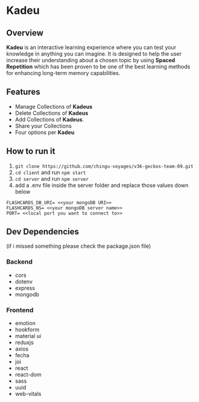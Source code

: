 # Kadeu

## Overview

**Kadeu** is an interactive learning experience where you can test your knowledge in anything you can imagine. It is designed to help the user increase their understanding about a chosen topic by using **Spaced Repetition** which has been proven to be one of the best learning methods for enhancing long-term memory capabilities.


## Features

- Manage Collections of **Kadeus**
- Delete Collections of **Kadeus**
- Add Collections of **Kadeus**.
- Share your Collections
- Four options per **Kadeu**

## How to run it

1. `git clone https://github.com/chingu-voyages/v36-geckos-team-09.git`
2. `cd client` and run `npm start`
3. `cd server` and run `npm server`
4.  add a .env file inside the server folder and replace those values down below

```
FLASHCARDS_DB_URI= <<your mongoDB URI>>
FLASHCARDS_NS= <<your mongoDB server name>>
PORT= <<local port you want to connect to>>
```

## Dev Dependencies
  (if i missed something please check the package.json file)
### Backend
  - cors
  - dotenv
  - express
  - mongodb
  
### Frontend
  - emotion
  - hookform
  - material ui
  - reduxjs
  - axios
  - fecha
  - joi
  - react
  - react-dom
  - sass
  - uuid
  - web-vitals
 
